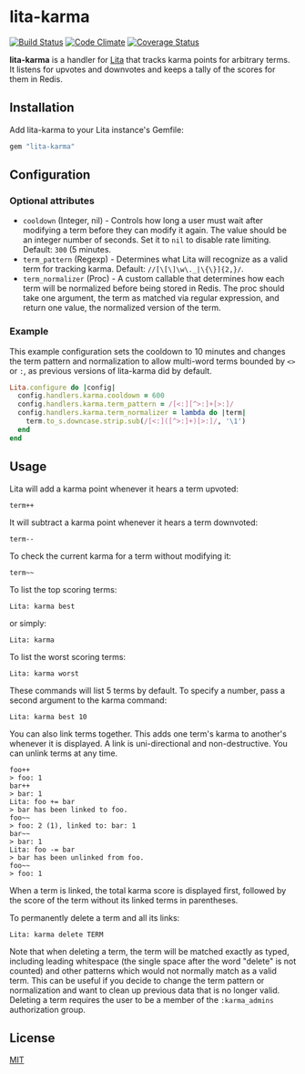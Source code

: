 # lita-karma

[![Build Status](https://travis-ci.org/jimmycuadra/lita-karma.png?branch=master)](https://travis-ci.org/jimmycuadra/lita-karma)
[![Code Climate](https://codeclimate.com/github/jimmycuadra/lita-karma.png)](https://codeclimate.com/github/jimmycuadra/lita-karma)
[![Coverage Status](https://coveralls.io/repos/jimmycuadra/lita-karma/badge.png)](https://coveralls.io/r/jimmycuadra/lita-karma)

**lita-karma** is a handler for [Lita](https://github.com/jimmycuadra/lita) that tracks karma points for arbitrary terms. It listens for upvotes and downvotes and keeps a tally of the scores for them in Redis.

## Installation

Add lita-karma to your Lita instance's Gemfile:

``` ruby
gem "lita-karma"
```

## Configuration

### Optional attributes

* `cooldown` (Integer, nil) - Controls how long a user must wait after modifying a term before they can modify it again. The value should be an integer number of seconds. Set it to `nil` to disable rate limiting. Default: `300` (5 minutes.
* `term_pattern` (Regexp) - Determines what Lita will recognize as a valid term for tracking karma. Default: `//[\[\]\w\._|\{\}]{2,}/`.
* `term_normalizer` (Proc) - A custom callable that determines how each term will be normalized before being stored in Redis. The proc should take one argument, the term as matched via regular expression, and return one value, the normalized version of the term.


### Example

This example configuration sets the cooldown to 10 minutes and changes the term pattern and normalization to allow multi-word terms bounded by `<>` or `:`, as previous versions of lita-karma did by default.

``` ruby
Lita.configure do |config|
  config.handlers.karma.cooldown = 600
  config.handlers.karma.term_pattern = /[<:][^>:]+[>:]/
  config.handlers.karma.term_normalizer = lambda do |term|
    term.to_s.downcase.strip.sub(/[<:]([^>:]+)[>:]/, '\1')
  end
end
```

## Usage

Lita will add a karma point whenever it hears a term upvoted:

```
term++
```

It will subtract a karma point whenever it hears a term downvoted:

```
term--
```

To check the current karma for a term without modifying it:

```
term~~
```

To list the top scoring terms:

```
Lita: karma best
```

or simply:

```
Lita: karma
```

To list the worst scoring terms:

```
Lita: karma worst
```

These commands will list 5 terms by default. To specify a number, pass a second argument to the karma command:

```
Lita: karma best 10
```

You can also link terms together. This adds one term's karma to another's whenever it is displayed. A link is uni-directional and non-destructive. You can unlink terms at any time.

```
foo++
> foo: 1
bar++
> bar: 1
Lita: foo += bar
> bar has been linked to foo.
foo~~
> foo: 2 (1), linked to: bar: 1
bar~~
> bar: 1
Lita: foo -= bar
> bar has been unlinked from foo.
foo~~
> foo: 1
```

When a term is linked, the total karma score is displayed first, followed by the score of the term without its linked terms in parentheses.

To permanently delete a term and all its links:

```
Lita: karma delete TERM
```

Note that when deleting a term, the term will be matched exactly as typed, including leading whitespace (the single space after the word "delete" is not counted) and other patterns which would not normally match as a valid term. This can be useful if you decide to change the term pattern or normalization and want to clean up previous data that is no longer valid. Deleting a term requires the user to be a member of the `:karma_admins` authorization group.

## License

[MIT](http://opensource.org/licenses/MIT)
